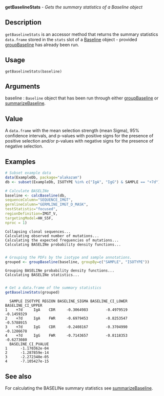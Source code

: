 





**getBaselineStats** - *Gets the summary statistics of a Baseline object*

Description
--------------------

`getBaselineStats` is an accessor method that returns the 
summary statistics `data.frame` stored in the `stats` slot of a 
[Baseline](Baseline-class.md) object - provided [groupBaseline](groupBaseline.md) has already been run.


Usage
--------------------
```
getBaselineStats(baseline)
```

Arguments
-------------------

baseline
:   `Baseline` object that has been run through
either [groupBaseline](groupBaseline.md) or [summarizeBaseline](summarizeBaseline.md).




Value
-------------------

A `data.frame` with the mean selection strength (mean Sigma), 95% 
confidence intervals, and p-values with positive signs for the presence 
of positive selection and/or p-values with negative signs for the presence 
of negative selection.



Examples
-------------------

```R
# Subset example data
data(ExampleDb, package="alakazam")
db <- subset(ExampleDb, ISOTYPE %in% c("IgA", "IgG") & SAMPLE == "+7d")

# Calculate BASELINe
baseline <- calcBaseline(db, 
sequenceColumn="SEQUENCE_IMGT",
germlineColumn="GERMLINE_IMGT_D_MASK", 
testStatistic="focused",
regionDefinition=IMGT_V,
targetingModel=HH_S5F,
nproc = 1)

```


```
Collapsing clonal sequences...
Calculating observed number of mutations...
Calculating the expected frequencies of mutations...
Calculating BASELINe probability density functions...

```


```R

# Grouping the PDFs by the isotype and sample annotations.
grouped <- groupBaseline(baseline, groupBy=c("SAMPLE", "ISOTYPE"))

```


```
Grouping BASELINe probability density functions...
Calculating BASELINe statistics...

```


```R

# Get a data.frame of the summary statistics
getBaselineStats(grouped)
```


```
  SAMPLE ISOTYPE REGION BASELINE_SIGMA BASELINE_CI_LOWER BASELINE_CI_UPPER
1    +7d     IgA    CDR     -0.3064983        -0.4979519        -0.1459329
2    +7d     IgA    FWR     -0.6979453        -0.8253547        -0.5788915
3    +7d     IgG    CDR     -0.2408167        -0.3704990        -0.1286678
4    +7d     IgG    FWR     -0.7143657        -0.8118353        -0.6273080
  BASELINE_CI_PVALUE
1      -1.170362e-04
2      -1.287859e-14
3      -2.272340e-05
4      -7.105427e-15

```



See also
-------------------

For calculating the BASELINe summary statistics see [summarizeBaseline](summarizeBaseline.md).



